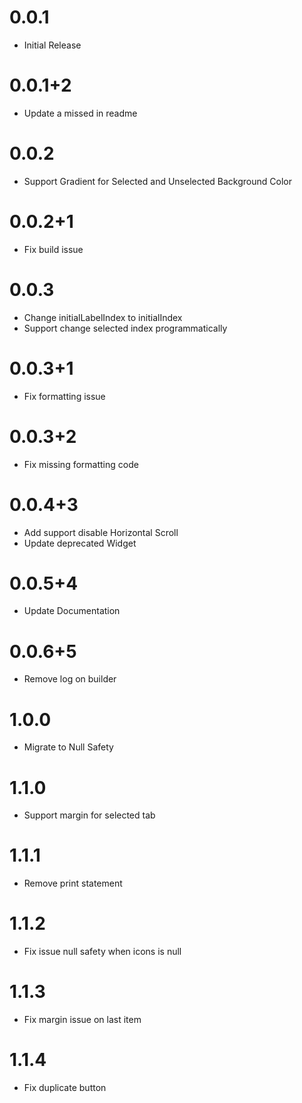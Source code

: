 # 0.0.1

* Initial Release

# 0.0.1+2

* Update a missed in readme 

# 0.0.2

* Support Gradient for Selected and Unselected Background Color

# 0.0.2+1

* Fix build issue

# 0.0.3

* Change initialLabelIndex to initialIndex
* Support change selected index programmatically

# 0.0.3+1

* Fix formatting issue

# 0.0.3+2

* Fix missing formatting code

# 0.0.4+3

* Add support disable Horizontal Scroll
* Update deprecated Widget

# 0.0.5+4
* Update Documentation

# 0.0.6+5
* Remove log on builder

# 1.0.0
* Migrate to Null Safety

# 1.1.0
* Support margin for selected tab

# 1.1.1
* Remove print statement

# 1.1.2
* Fix issue null safety when icons is null

# 1.1.3
* Fix margin issue on last item

# 1.1.4
* Fix duplicate button
